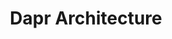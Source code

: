---
title: "Dapr Architecture"
linkTitle: "Architecture"
weight: 20
description: >
  Information on how Dapr is architected and implemented.
---